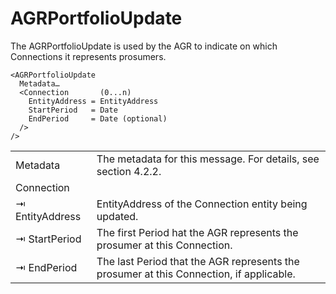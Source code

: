 # AGRPortfolioUpdate

The AGRPortfolioUpdate is used by the AGR to indicate on which Connections it represents prosumers.

```
<AGRPortfolioUpdate
  Metadata…
  <Connection       (0...n)
    EntityAddress = EntityAddress
    StartPeriod   = Date
    EndPeriod     = Date (optional)
  />
/>
```

|                 |                                                                                         |
|-----------------|-----------------------------------------------------------------------------------------|
| Metadata        | The metadata for this message. For details, see section 4.2.2.                          |
| Connection      |                                                                                         |
| ⇥ EntityAddress | EntityAddress of the Connection entity being updated.                                   |
| ⇥ StartPeriod   | The first Period hat the AGR represents the prosumer at this Connection.                |
| ⇥ EndPeriod     | The last Period that the AGR represents the prosumer at this Connection, if applicable. |
